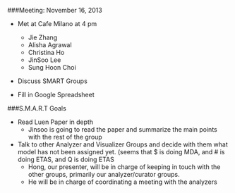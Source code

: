 ###Meeting: November 16, 2013

* Met at Cafe Milano at 4 pm
  * Jie Zhang
  * Alisha Agrawal
  * Christina Ho
  * JinSoo Lee
  * Sung Hoon Choi

* Discuss SMART Groups
* Fill in Google Spreadsheet

###S.M.A.R.T Goals
* Read Luen Paper in depth
  * Jinsoo is going to read the paper and summarize the main points with the rest of the group
* Talk to other Analyzer and Visualizer Groups and decide with them what model has not been assigned yet. 
(seems that $ is doing MDA, and # is doing ETAS, and Q is doing ETAS
  * Hong, our presenter, will be in charge of keeping in touch with the other groups, primarily our analyzer/curator groups.
  * He will be in charge of coordinating a meeting with the analyzers
